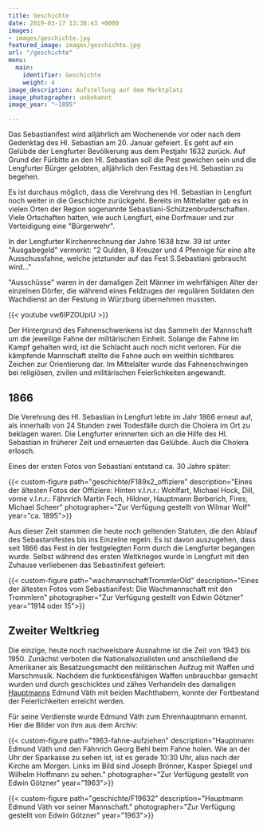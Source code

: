 ```yaml
---
title: Geschichte
date: 2019-03-17 13:38:43 +0000
images:
- images/geschichte.jpg
featured_image: images/geschichte.jpg
url: "/geschichte"
menu:
  main:
    identifier: Geschichte
    weight: 4
image_description: Aufstellung auf dem Marktplatz
image_photographer: unbekannt
image_year: "~1895"

---
```

Das Sebastianifest wird alljährlich am Wochenende vor oder nach dem Gedenktag des Hl. Sebastian am 20. Januar gefeiert. Es geht auf ein Gelübde der Lengfurter Bevölkerung aus dem Pestjahr 1632 zurück. Auf Grund der Fürbitte an den Hl. Sebastian soll die Pest gewichen sein und die Lengfurter Bürger gelobten, alljährlich den Festtag des Hl. Sebastian zu begehen.

<!--more-->

Es ist durchaus möglich, dass die Verehrung des Hl. Sebastian in Lengfurt noch weiter in die Geschichte zurückgeht. Bereits im Mittelalter gab es in vielen Orten der Region sogenannte Sebastiani-Schützenbruderschaften. Viele Ortschaften hatten, wie auch Lengfurt, eine Dorfmauer und zur Verteidigung eine "Bürgerwehr".

In der Lengfurter Kirchenrechnung der Jahre 1638 bzw. 39 ist unter "Ausgabegeld" vermerkt: "2 Gulden, 8 Kreuzer und 4 Pfennige für eine alte Ausschussfahne, welche jetztunder auf das Fest S.Sebastiani gebraucht wird..."

"Ausschüsse" waren in der damaligen Zeit Männer im wehrfähigen Alter der einzelnen Dörfer, die während eines Feldzuges der regulären Soldaten den Wachdienst an der Festung in Würzburg übernehmen mussten.

{{< youtube vw6IPZOUpiU >}}

Der Hintergrund des Fahnenschwenkens ist das Sammeln der Mannschaft um die jeweilige Fahne der militärischen Einheit. Solange die Fahne im Kampf gehalten wird, ist die Schlacht auch noch nicht verloren. Für die kämpfende Mannschaft stellte die Fahne auch ein weithin sichtbares Zeichen zur Orientierung dar. Im Mittelalter wurde das Fahnenschwingen bei religiösen, zivilen und militärischen Feierlichkeiten angewandt.

## 1866

Die Verehrung des Hl. Sebastian in Lengfurt lebte im Jahr 1866 erneut auf, als innerhalb von 24 Stunden zwei Todesfälle durch die Cholera im Ort zu beklagen waren. Die Lengfurter erinnerten sich an die Hilfe des Hl. Sebastian in früherer Zeit und erneuerten das Gelübde. Auch die Cholera erlosch.

Eines der ersten Fotos von Sebastiani entstand ca. 30 Jahre später:

{{< custom-figure path="geschichte/F189x2_offiziere" description="Eines der ältesten Fotos der Offiziere: Hinten v.l.n.r.: Wohlfart, Michael Hock, Dill, vorne v.l.n.r.: Fähnrich Martin Fech, Hildner, Hauptmann Berberich, Fires, Michael Scheer" photographer="Zur Verfügung gestellt von Wilmar Wolf" year="ca. 1895">}}

Aus dieser Zeit stammen die heute noch geltenden Statuten, die den Ablauf des Sebastanifestes bis ins Einzelne regeln. Es ist davon auszugehen, dass seit 1866 das Fest in der festgelegten Form durch die Lengfurter begangen wurde. Selbst während des ersten Weltkrieges wurde in Lengfurt mit den Zuhause verliebenen das Sebastinifest gefeiert:

{{< custom-figure path="wachmannschaftTrommlerOld" description="Eines der ältesten Fotos vom Sebastianifest: Die Wachmannschaft mit den Trommlern" photographer="Zur Verfügung gestellt von Edwin Götzner" year="1914 oder 15">}}

## Zweiter Weltkrieg

Die einzige, heute noch nachweisbare Ausnahme ist die Zeit von 1943 bis 1950. Zunächst verboten die Nationalsozialisten und anschließend die Amerikaner als Besatzungsmacht den militärischen Aufzug mit Waffen und Marschmusik. Nachdem die funktionsfähigen Waffen unbrauchbar gemacht wurden und durch geschicktes und zähes Verhandeln des damaligen [Hauptmanns](/dienstgrade#hauptmann) Edmund Väth mit beiden Machthabern, konnte der Fortbestand der Feierlichkeiten erreicht werden.

Für seine Verdienste wurde Edmund Väth zum Ehrenhauptmann ernannt. Hier die Bilder von ihm aus dem Archiv:

{{< custom-figure path="1963-fahne-aufziehen" description="Hauptmann Edmund Väth und den Fähnrich Georg Behl beim Fahne holen. Wie an der Uhr der Sparkasse zu sehen ist, ist es gerade 10:30 Uhr, also nach der Kirche am Morgen. Links im Bild sind Joseph Brönner, Kasper Spiegel und Wilhelm Hoffmann zu sehen." photographer="Zur Verfügung gestellt von Edwin Götzner" year="1963">}}


{{< custom-figure path="geschichte/F19632" description="Hauptmann Edmund Väth vor seiner Mannschaft." photographer="Zur Verfügung gestellt von Edwin Götzner" year="1963">}}


